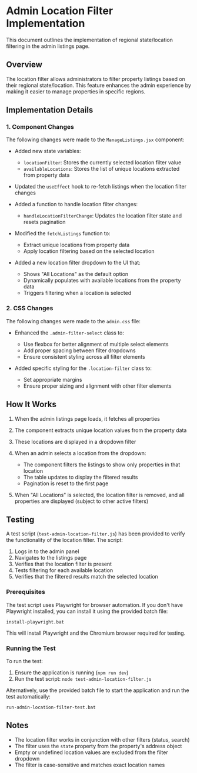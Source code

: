 # Admin Location Filter Implementation

This document outlines the implementation of regional state/location filtering in the admin listings page.

## Overview

The location filter allows administrators to filter property listings based on their regional state/location. This feature enhances the admin experience by making it easier to manage properties in specific regions.

## Implementation Details

### 1. Component Changes

The following changes were made to the `ManageListings.jsx` component:

- Added new state variables:
  - `locationFilter`: Stores the currently selected location filter value
  - `availableLocations`: Stores the list of unique locations extracted from property data

- Updated the `useEffect` hook to re-fetch listings when the location filter changes

- Added a function to handle location filter changes:
  - `handleLocationFilterChange`: Updates the location filter state and resets pagination

- Modified the `fetchListings` function to:
  - Extract unique locations from property data
  - Apply location filtering based on the selected location

- Added a new location filter dropdown to the UI that:
  - Shows "All Locations" as the default option
  - Dynamically populates with available locations from the property data
  - Triggers filtering when a location is selected

### 2. CSS Changes

The following changes were made to the `admin.css` file:

- Enhanced the `.admin-filter-select` class to:
  - Use flexbox for better alignment of multiple select elements
  - Add proper spacing between filter dropdowns
  - Ensure consistent styling across all filter elements

- Added specific styling for the `.location-filter` class to:
  - Set appropriate margins
  - Ensure proper sizing and alignment with other filter elements

## How It Works

1. When the admin listings page loads, it fetches all properties
2. The component extracts unique location values from the property data
3. These locations are displayed in a dropdown filter
4. When an admin selects a location from the dropdown:
   - The component filters the listings to show only properties in that location
   - The table updates to display the filtered results
   - Pagination is reset to the first page

5. When "All Locations" is selected, the location filter is removed, and all properties are displayed (subject to other active filters)

## Testing

A test script (`test-admin-location-filter.js`) has been provided to verify the functionality of the location filter. The script:

1. Logs in to the admin panel
2. Navigates to the listings page
3. Verifies that the location filter is present
4. Tests filtering for each available location
5. Verifies that the filtered results match the selected location

### Prerequisites

The test script uses Playwright for browser automation. If you don't have Playwright installed, you can install it using the provided batch file:

```
install-playwright.bat
```

This will install Playwright and the Chromium browser required for testing.

### Running the Test

To run the test:

1. Ensure the application is running (`npm run dev`)
2. Run the test script: `node test-admin-location-filter.js`

Alternatively, use the provided batch file to start the application and run the test automatically:

```
run-admin-location-filter-test.bat
```

## Notes

- The location filter works in conjunction with other filters (status, search)
- The filter uses the `state` property from the property's address object
- Empty or undefined location values are excluded from the filter dropdown
- The filter is case-sensitive and matches exact location names
